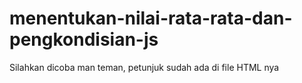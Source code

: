# menentukan-nilai-rata-rata-dan-pengkondisian-js
Silahkan dicoba man teman, petunjuk sudah ada di file HTML nya
